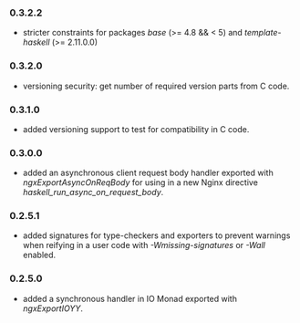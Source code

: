 ### 0.3.2.2

- stricter constraints for packages *base* (>= 4.8 && < 5) and
  *template-haskell* (>= 2.11.0.0)

### 0.3.2.0

- versioning security: get number of required version parts from C code.

### 0.3.1.0

- added versioning support to test for compatibility in C code.

### 0.3.0.0

- added an asynchronous client request body handler exported with
  *ngxExportAsyncOnReqBody* for using in a new Nginx directive
  *haskell_run_async_on_request_body*.

### 0.2.5.1

- added signatures for type-checkers and exporters to prevent warnings when
  reifying in a user code with *-Wmissing-signatures* or *-Wall* enabled.

### 0.2.5.0

- added a synchronous handler in IO Monad exported with *ngxExportIOYY*.

